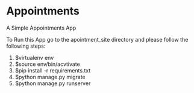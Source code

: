# Appointments
A Simple Appointments App

To Run this App  go to the apointment_site directory and
please follow the following steps:

1. $virtualenv env
2. $source env/bin/acvtivate
3. $pip install -r requirements.txt
4. $python manage.py migrate
5. $python manage.py runserver
